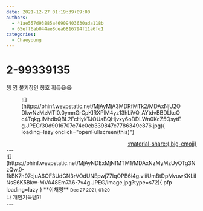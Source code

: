 ```yaml
---
date: 2021-12-27 01:19:39+09:00
authors:
  - 41ae557d93885a46909403630ada118b
  - 65eff6ab044ae8dea6816794f11a6fc1
categories:
  - Chaeyoung
---
```


# 2-99339135

<div class="post-container" markdown="1">
<div class="content-container md-sidebar__scrollwrap" markdown="1">

챙  껌 불기장인 칭호 획득😆😆
<figure markdown="1">
![](https://phinf.wevpstatic.net/MjAyMjA3MDRfMTk2/MDAxNjU2ODkwNzMzMTI0.0ymnGrCpKIRXPlM4yz13hLiVQ_AYtdvBBDLkcOc4Tqkg.iMhdbQBL2FcHykTJOUaBQHjvxy6oDDLWn0KcZ5QsytEg.JPEG/30d9016707e74e0eb339847c7786349e876.jpg){ loading=lazy onclick="openFullscreen(this)"}
</figure>


</div>
</div>

<div style="text-align: right;" markdown="1">
<a href="https://weverse.io/fromis9/fanpost/2-99339135" style="text-align: right;">:material-share:{.big-emoji}</a>
</div>
---

<div class="comments-container md-sidebar__scrollwrap" markdown="1">
<div class="comment" markdown="1">
<div class='id-container' markdown="1">
![](https://phinf.wevpstatic.net/MjAyNDExMjNfMTM1/MDAxNzMyMzUyOTg3NzQw.0-1kBK7h97cjuA6OF3UdGN3rVOdUNEpwj77IqOPB6i4g.vliiUmBtDpMvuwKKLiINsS6K5Bkw-MVA48Em7A6-7v4g.JPEG/image.jpg?type=s72){ pfp loading=lazy }
**<span class="artist">이채영</span>** <small>Dec 27 2021, 01:20</small><br>
</div>
<div class='comment-body' markdown="1">
나 개인기득템?!
</div>
</div>
</div>
---
